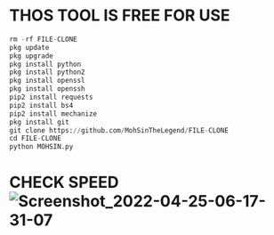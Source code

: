 # THOS TOOL IS FREE FOR USE

```python
rm -rf FILE-CLONE
pkg update
pkg upgrade
pkg install python
pkg install python2 
pkg install openssl
pkg install openssh
pip2 install requests
pip2 install bs4
pip2 install mechanize
pkg install git
git clone https://github.com/MohSinTheLegend/FILE-CLONE
cd FILE-CLONE
python MOHSIN.py
```
# CHECK SPEED![Screenshot_2022-04-25-06-17-31-07](https://user-images.githubusercontent.com/72184388/165005867-db7790f7-61a7-4c36-b067-56c838475c24.jpg)

